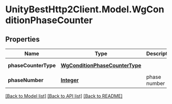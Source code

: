 # UnityBestHttp2Client.Model.WgConditionPhaseCounter
## Properties

Name | Type | Description | Notes
------------ | ------------- | ------------- | -------------
**phaseCounterType** | [**WgConditionPhaseCounterType**](WgConditionPhaseCounterType.md) |  | [default to null]
**phaseNumber** | [**Integer**](integer.md) | phase number | [default to null]

[[Back to Model list]](../README.md#documentation-for-models) [[Back to API list]](../README.md#documentation-for-api-endpoints) [[Back to README]](../README.md)

